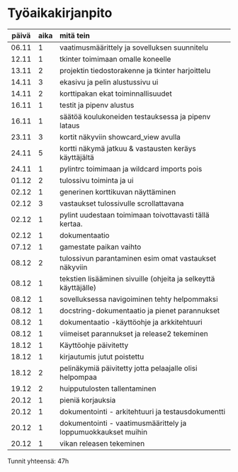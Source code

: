 # Työaikakirjanpito

| päivä | aika | mitä tein  |
| :----:|:-----| :-----|
| 06.11 | 1    | vaatimusmäärittely ja sovelluksen suunnitelu |
| 12.11 | 1    | tkinter toimimaan omalle koneelle |
| 13.11 | 2    | projektin tiedostorakenne ja tkinter harjoittelu |
| 14.11 | 3    | ekasivu ja pelin alustussivu ui |
| 14.11 | 2    | korttipakan ekat toiminnallisuudet |
| 16.11 | 1    | testit ja pipenv alustus |
| 16.11 | 1    | säätöä koulukoneiden testauksessa ja pipenv lataus |
| 23.11 | 3    | kortit näkyviin showcard_view avulla |
| 24.11 | 5    | kortti näkymä jatkuu & vastausten keräys käyttäjältä  |
| 24.11 | 1    | pylintrc toimimaan ja wildcard imports pois |
| 01.12 | 2    | tulossivu toiminta ja ui |
| 02.12 | 1    | generinen korttikuvan näyttäminen |
| 02.12 | 3    | vastaukset tulossivulle scrollattavana |
| 02.12 | 1    | pylint uudestaan toimimaan toivottavasti tällä kertaa. |
| 02.12 | 1    | dokumentaatio |
| 07.12 | 1    | gamestate paikan vaihto |
| 08.12 | 2    | tulossivun parantaminen esim omat vastaukset näkyviin |
| 08.12 | 1    | tekstien lisääminen sivuille (ohjeita ja selkeyttä käyttäjälle) |
| 08.12 | 1    | sovelluksessa navigoiminen tehty helpommaksi |
| 08.12 | 1    | docstring-dokumentaatio ja pienet parannukset|
| 08.12 | 1    | dokumentaatio -käyttöohje ja arkkitehtuuri|
| 08.12 | 1    | viimeiset parannukset ja release2 tekeminen|
| 18.12 | 1    | Käyttöohje päivitetty|
| 18.12 | 1    | kirjautumis jutut poistettu|
| 18.12 | 2    | pelinäkymiä päivitetty jotta pelaajalle olisi helpompaa|
| 19.12 | 2    | huipputulosten tallentaminen|
| 20.12 | 1    | pieniä korjauksia|
| 20.12 | 1    | dokumentointi - arkitehtuuri ja testausdokumentti|
| 20.12 | 1    | dokumentointi - vaatimusmäärittely ja loppumuokkaukset muihin|
| 20.12 | 1    | vikan releasen tekeminen|

Tunnit yhteensä: 47h